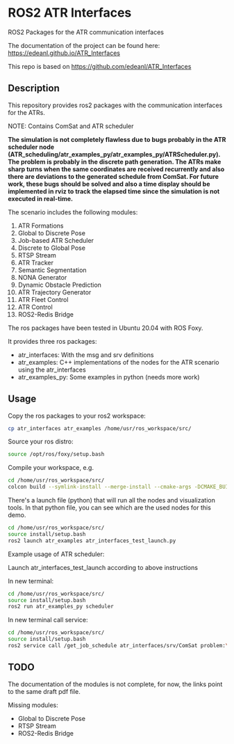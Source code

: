 # ROS2 ATR Interfaces

ROS2 Packages for the ATR communication interfaces

The documentation of the project can be found here:
<https://edeanl.github.io/ATR_Interfaces>

This repo is based on https://github.com/edeanl/ATR_Interfaces

## Description

This repository provides ros2 packages with the communication interfaces for the ATRs.

NOTE: Contains ComSat and ATR scheduler

__The simulation is not completely flawless due to bugs probably in the ATR scheduler node (ATR_scheduling/atr_examples_py/atr_examples_py/ATRScheduler.py). The problem is probably in the discrete path generation. The ATRs make sharp turns when the same coordinates are received recurrently and also there are deviations to the generated schedule from ComSat. For future work, these bugs should be solved and also a time display should be implemented in rviz to track the elapsed time since the simulation is not executed in real-time.__

The scenario includes the following modules:

1. ATR Formations
1. Global to Discrete Pose
1. Job-based ATR Scheduler
1. Discrete to Global Pose
1. RTSP Stream
1. ATR Tracker
1. Semantic Segmentation
1. NONA Generator
1. Dynamic Obstacle Prediction
1. ATR Trajectory Generator
1. ATR Fleet Control
1. ATR Control
1. ROS2-Redis Bridge

The ros packages have been tested in Ubuntu 20.04 with ROS Foxy.

It provides three ros packages:

- atr_interfaces: With the msg and srv definitions
- atr_examples: C++ implementations of the nodes for the ATR scenario using the atr_interfaces
- atr_examples_py: Some examples in python (needs more work)

## Usage

Copy the ros packages to your ros2 workspace:

```bash
cp atr_interfaces atr_examples /home/usr/ros_workspace/src/
```

Source your ros distro:

```bash
source /opt/ros/foxy/setup.bash
```

Compile your workspace, e.g.

```bash
cd /home/usr/ros_workspace/src/
colcon build --symlink-install --merge-install --cmake-args -DCMAKE_BUILD_TYPE=RelWithDebInfo -DCMAKE_EXPORT_COMPILE_COMMANDS=1 -DCMAKE_CXX_STANDARD=14
```

There's a launch file (python) that will run all the nodes and visualization tools. In that python file, you can see which are the used nodes for this demo.

```bash
cd /home/usr/ros_workspace/src/
source install/setup.bash
ros2 launch atr_examples atr_interfaces_test_launch.py
```

Example usage of ATR scheduler:

Launch atr_interfaces_test_launch according to above instructions

In new terminal:
```bash
cd /home/usr/ros_workspace/src/
source install/setup.bash
ros2 run atr_examples_py scheduler 
```

In new terminal call service:
```bash
cd /home/usr/ros_workspace/src/
source install/setup.bash
ros2 service call /get_job_schedule atr_interfaces/srv/ComSat problem:\ \'Volvo_test_case_new_1\'\ 
```


## TODO

The documentation of the modules is not complete, for now, the links point to the same draft pdf file.

Missing modules:

- Global to Discrete Pose
- RTSP Stream
- ROS2-Redis Bridge
  
